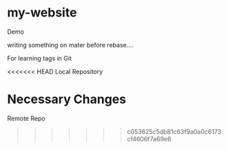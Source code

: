 # my-website
Demo

writing something on mater before rebase....

For learning tags in Git


<<<<<<< HEAD
Local Repository

Necessary Changes
=======
Remote Repo 

>>>>>>> c053625c5db81c63f9a0a0c6173cf4606f7a69e6
